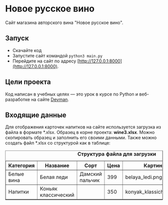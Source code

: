 # Новое русское вино

Сайт магазина авторского вина "Новое русское вино".

## Запуск

- Скачайте код
- Запустите сайт командой `python3 main.py`
- Перейдите на сайт по адресу [http://127.0.0.1:8000](http://127.0.0.1:8000).

## Цели проекта

Код написан в учебных целях — это урок в курсе по Python и веб-разработке на сайте [Devman](https://dvmn.org).

## Входящие данные

Для отображения карточек напитков на сайте используется загрузка из  файла в формате *.xlsx.
Образец в корне проекта: **wine3.xlsx**.
Можно скопировать образец и заполнить его своими данными.
Также можно создать файл *.xlsx со структурой как в таблице: 

<table border="1">
   <caption><b>Структура файла для загрузки<b></caption>
   <tr>
    <th>Категория</th>
    <th>Название</th>
    <th>Сорт</th>
    <th>Цена</th>
    <th>Картинка</th>
    <th>Акция</th>
   </tr>
   <tr>
     <td>Белые вина</td>
     <td>Белая леди</td>
     <td>Дамский пальчик</td>
     <td>399</td>
     <td>belaya_ledi.png</td>
     <td>Выгодное предложение</td>     
   </tr>
   <tr>
     <td>Напитки</td>
     <td>Коньяк классический</td>
     <td></td>
     <td>350</td>
     <td>konyak_klassicheskyi.png</td>
     <td></td>     
   </tr>
</table>
